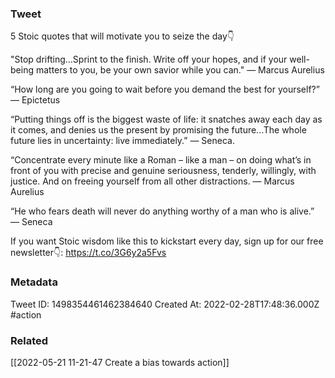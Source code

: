 ### Tweet
5 Stoic quotes that will motivate you to seize the day👇

"Stop drifting…Sprint to the finish. Write off your hopes, and if your well-being matters to you, be your own savior while you can." — Marcus Aurelius

“How long are you going to wait before you demand the best for yourself?” — Epictetus

“Putting things off is the biggest waste of life: it snatches away each day as it comes, and denies us the present by promising the future...The whole future lies in uncertainty: live immediately.”  — Seneca.

“Concentrate every minute like a Roman – like a man – on doing what’s in front of you with precise and genuine seriousness, tenderly, willingly, with justice. And on freeing yourself from all other distractions.  — Marcus Aurelius

“He who fears death will never do anything worthy of a man who is alive.”  — Seneca

If you want Stoic wisdom like this to kickstart every day, sign up for our free newsletter👇: https://t.co/3G6y2a5Fvs

### Metadata
Tweet ID: 1498354461462384640
Created At: 2022-02-28T17:48:36.000Z
#action

### Related
[[2022-05-21 11-21-47 Create a bias towards action]]


